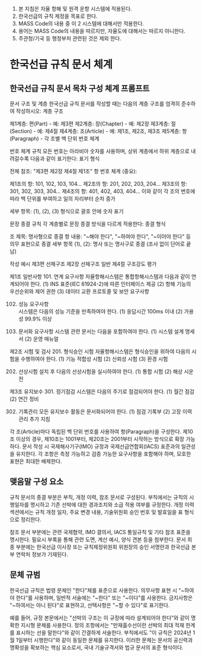 1. 본 지침은 자율 항해 및 원격 운항 시스템에 적용된다.
2. 한국선급의 규칙 제정을 목표로 한다.
3. MASS Code의 내용 중 이 2 시스템에 대해서만 적용한다.
4. 용어는 MASS Code의 내용을 따르지만, 자율도에 대해서는 따르지 아니한다.
5. 주관청/기국 등 행정부처 관련된 것은 제외 한다. 

# 한국선급 규칙 문서 체계

## 한국선급 규칙 문서 목차 구성 체계 프롬프트

문서 구조 및 계층
한국선급 규칙 문서를 작성할 때는 다음의 계층 구조를 엄격히 준수하여 작성하시오:
계층 구조

제1계층: 편(Part) - 예: 제3편
제2계층: 장(Chapter) - 예: 제2장
제3계층: 절(Section) - 예: 제4절
제4계층: 조(Article) - 예: 제1조, 제2조, 제3조
제5계층: 항(Paragraph) - 각 조별 백 단위 번호 체계

번호 체계 규칙
모든 번호는 아라비아 숫자를 사용하며, 상위 계층에서 하위 계층으로 내려갈수록 다음과 같이 표기한다:
표기 형식

전체 참조: "제3편 제2장 제4절 제1조"
항 번호 체계 (중요):

제1조의 항: 101, 102, 103, 104...
제2조의 항: 201, 202, 203, 204...
제3조의 항: 301, 302, 303, 304...
제4조의 항: 401, 402, 403, 404...
이와 같이 각 조의 번호에 따라 백 단위를 부여하고 일의 자리부터 순차 증가


세부 항목: (1), (2), (3) 형식으로 괄호 안에 숫자 표기

문장 종결 규칙
각 계층별로 문장 종결 방식을 다르게 적용한다:
종결 형식

조 제목: 명사형으로 종결
항 내용: "~해야 한다", "~하여야 한다", "~이어야 한다" 등 의무 표현으로 종결
세부 항목 (1), (2): 명사 또는 명사구로 종결 (조사 없이 단어로 끝남)

작성 예시
제3편 선체구조
제2장 선체구조 일반
제4절 구조강도 평가

제1조 일반사항
101. 연계 요구사항
자율항해시스템은 통합항해시스템과 다음과 같이 연계되어야 한다.
(1) INS 표준(IEC 61924-2)에 따른 인터페이스 제공
(2) 항해 기능의 우선순위와 제어 권한
(3) 데이터 교환 프로토콜 및 보안 요구사항

102. 성능 요구사항  
시스템은 다음의 성능 기준을 만족하여야 한다.
(1) 응답시간 100ms 이내
(2) 가용성 99.9% 이상

103. 문서화 요구사항
시스템 관련 문서는 다음을 포함하여야 한다.
(1) 시스템 설계 명세서
(2) 운영 매뉴얼

제2조 시험 및 검사
201. 형식승인 시험
자율항해시스템은 형식승인을 위하여 다음의 시험을 수행하여야 한다.
(1) 기능 적합성 시험
(2) 신뢰성 시험
(3) 환경 시험

202. 선상시험
설치 후 다음의 선상시험을 실시하여야 한다.
(1) 통합 시험
(2) 해상 시운전

제3조 유지보수
301. 정기점검
시스템은 다음의 주기로 점검되어야 한다.
(1) 월간 점검
(2) 연간 정비

302. 기록관리
모든 유지보수 활동은 문서화되어야 한다.
(1) 점검 기록부
(2) 고장 이력 관리
추가 지침

각 조(Article)마다 독립된 백 단위 번호를 사용하여 항(Paragraph)을 구성한다.
제10조 이상의 경우, 제10조는 1001부터, 제20조는 2001부터 시작하는 방식으로 확장 가능하다.
문서 작성 시 국제해사기구(IMO) 규정과 국제선급연합회(IACS) 표준과의 일관성을 유지한다.
각 조항은 측정 가능하고 검증 가능한 요구사항을 포함해야 하며, 모호한 표현은 최대한 배제한다.

## 맺음말 구성 요소

규칙 문서의 종결 부분은 부칙, 개정 이력, 참조 문서로 구성된다. 부칙에서는 규칙의 시행일자를 명시하고 기존 선박에 대한 경과조치와 소급 적용 여부를 규정한다. 개정 이력 섹션에서는 규칙 개정 일자, 주요 변경 내용, 기술위원회 승인 번호 및 발효일을 표 형식으로 정리한다.

참조 문서 부분에는 관련 국제협약, IMO 결의서, IACS 통일규칙 및 기타 참조 표준을 명시한다. 필요시 부록을 통해 관련 도면, 계산 예시, 양식 견본 등을 첨부한다. 문서 최종 부분에는 한국선급 이사장 또는 규칙제정위원회 위원장의 승인 서명란과 한국선급 본부 연락처 정보가 기재된다.

## 문체 규범

한국선급 규칙은 법령 문체인 "한다"체를 표준으로 사용한다. 의무사항 표현 시 "~하여야 한다"를 사용하며, 일반적 서술에는 "~한다" 또는 "~이다"를 사용한다. 금지사항은 "~하여서는 아니 된다"로 표현하고, 선택사항은 "~할 수 있다"로 표기한다.

예를 들어, 규정 본문에서는 "선박의 구조는 이 규정에 따라 설계되어야 한다"와 같이 명확한 지시형 문체를 사용한다. 정의 조항에서는 "만재흘수선이란 선박의 최대 적재 한계를 표시하는 선을 말한다"와 같이 간결하게 서술한다. 부칙에서도 "이 규칙은 2024년 1월 1일부터 시행한다"와 같이 동일한 문체를 유지한다. 이러한 문체는 문서의 공신력과 명확성을 확보하는 핵심 요소로서, 국내 기술규격서와 법규 문서의 표준 형식이다.
